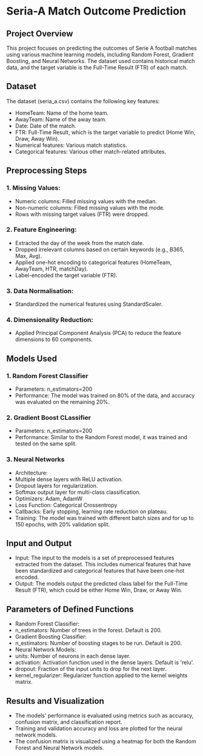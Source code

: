 # Seria-A Match Outcome Prediction
## Project Overview
This project focuses on predicting the outcomes of Serie A football matches using various machine learning models, including Random Forest, Gradient Boosting, and Neural Networks. The dataset used contains historical match data, and the target variable is the Full-Time Result (FTR) of each match.
## Dataset
The dataset (seria_a.csv) contains the following key features:
* HomeTeam: Name of the home team.
* AwayTeam: Name of the away team.
* Date: Date of the match.
* FTR: Full-Time Result, which is the target variable to predict (Home Win, Draw, Away Win).
* Numerical features: Various match statistics.
* Categorical features: Various other match-related attributes.
## Preprocessing Steps
### 1. Missing Values:
* Numeric columns: Filled missing values with the median.
* Non-numeric columns: Filled missing values with the mode.
* Rows with missing target values (FTR) were dropped.
### 2. Feature Engineering:
* Extracted the day of the week from the match date.
* Dropped irrelevant columns based on certain keywords (e.g., B365, Max, Avg).
* Applied one-hot encoding to categorical features (HomeTeam, AwayTeam, HTR, matchDay).
* Label-encoded the target variable (FTR).
### 3. Data Normalisation:
* Standardized the numerical features using StandardScaler.
### 4. Dimensionality Reduction:
* Applied Principal Component Analysis (PCA) to reduce the feature dimensions to 60 components.
## Models Used
### 1. Random Forest Classifier
* Parameters: n_estimators=200
* Performance: The model was trained on 80% of the data, and accuracy was evaluated on the remaining 20%.
### 2. Gradient Boost CLassifier
* Parameters: n_estimators=200
* Performance: Similar to the Random Forest model, it was trained and tested on the same split.
### 3. Neural Networks
* Architecture:
* Multiple dense layers with ReLU activation.
* Dropout layers for regularization.
* Softmax output layer for multi-class classification.
* Optimizers: Adam, AdamW
* Loss Function: Categorical Crossentropy
* Callbacks: Early stopping, learning rate reduction on plateau.
* Training: The model was trained with different batch sizes and for up to 150 epochs, with 20% validation split.
## Input and Output
* Input: The input to the models is a set of preprocessed features extracted from the dataset. This includes numerical features that have been standardized and categorical features that have been one-hot encoded.
* Output: The models output the predicted class label for the Full-Time Result (FTR), which could be either Home Win, Draw, or Away Win.
## Parameters of Defined Functions
* Random Forest Classifier:
* n_estimators: Number of trees in the forest. Default is 200.
* Gradient Boosting Classifier:
* n_estimators: Number of boosting stages to be run. Default is 200.
* Neural Network Models:
* units: Number of neurons in each dense layer.
* activation: Activation function used in the dense layers. Default is 'relu'.
* dropout: Fraction of the input units to drop for the next layer.
* kernel_regularizer: Regularizer function applied to the kernel weights matrix.
## Results and Visualization
* The models' performance is evaluated using metrics such as accuracy, confusion matrix, and classification report.
* Training and validation accuracy and loss are plotted for the neural network models.
* The confusion matrix is visualized using a heatmap for both the Random Forest and Neural Network models.
  
  
